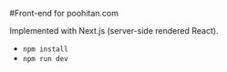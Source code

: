 #Front-end for poohitan.com

Implemented with Next.js (server-side rendered React).

* `npm install`
* `npm run dev`
